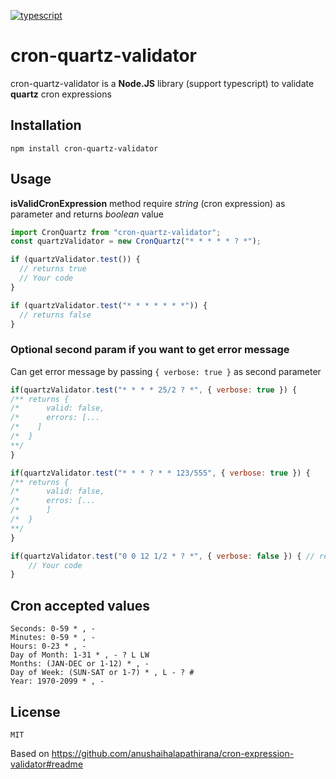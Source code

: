 [![typescript](https://camo.githubusercontent.com/56e4a1d9c38168bd7b1520246d6ee084ab9abbbb/68747470733a2f2f62616467656e2e6e65742f62616467652f69636f6e2f547970655363726970743f69636f6e3d74797065736372697074266c6162656c266c6162656c436f6c6f723d626c756526636f6c6f723d353535353535)](https://www.typescriptlang.org/)

# cron-quartz-validator

cron-quartz-validator is a **Node.JS** library (support typescript) to validate **quartz** cron expressions

## Installation

    npm install cron-quartz-validator

## Usage

**isValidCronExpression** method require _string_ (cron expression) as parameter and returns _boolean_ value

```js
import CronQuartz from "cron-quartz-validator";
const quartzValidator = new CronQuartz("* * * * * ? *");
```

```js
if (quartzValidator.test()) {
  // returns true
  // Your code
}
```

```js
if (quartzValidator.test("* * * * * * *")) {
  // returns false
}
```

### Optional second param if you want to get error message

Can get error message by passing `{ verbose: true }` as second parameter

```js
if(quartzValidator.test("* * * * 25/2 ? *", { verbose: true }) {
/** returns {
/* 		valid: false,
/* 		errors: [... 
/*    ]
/*	}
**/
}
```

```js
if(quartzValidator.test("* * * ? * * 123/555", { verbose: true }) {
/** returns {
/* 		valid: false,
/* 		erros: [...
/*		]
/*	}
**/
}
```

```js
if(quartzValidator.test("0 0 12 1/2 * ? *", { verbose: false }) { // returns true
	// Your code
}
```

## Cron accepted values

    Seconds: 0-59 * , -
    Minutes: 0-59 * , -
    Hours: 0-23 * , -
    Day of Month: 1-31 * , - ? L LW
    Months: (JAN-DEC or 1-12) * , -
    Day of Week: (SUN-SAT or 1-7) * , L - ? #
    Year: 1970-2099 * , -

## License

    MIT

Based on https://github.com/anushaihalapathirana/cron-expression-validator#readme
